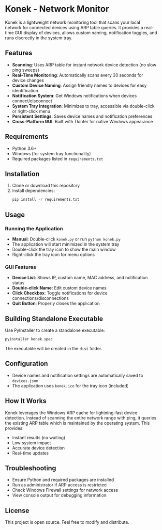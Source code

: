 # Konek - Network Monitor

Konek is a lightweight network monitoring tool that scans your local network for connected devices using ARP table queries. It provides a real-time GUI display of devices, allows custom naming, notification toggles, and runs discreetly in the system tray.

## Features

- **Scanning**: Uses ARP table for instant network device detection (no slow ping sweeps)
- **Real-Time Monitoring**: Automatically scans every 30 seconds for device changes
- **Custom Device Naming**: Assign friendly names to devices for easy identification
- **Notification System**: Get Windows notifications when devices connect/disconnect
- **System Tray Integration**: Minimizes to tray, accessible via double-click or right-click menu
- **Persistent Settings**: Saves device names and notification preferences
- **Cross-Platform GUI**: Built with Tkinter for native Windows appearance

## Requirements

- Python 3.6+
- Windows (for system tray functionality)
- Required packages listed in `requirements.txt`

## Installation

1. Clone or download this repository
2. Install dependencies:
   ```bash
   pip install -r requirements.txt
   ```

## Usage

### Running the Application

- **Manual**: Double-click `konek.py` or run `python konek.py`
- The application will start minimized in the system tray
- Double-click the tray icon to show the main window
- Right-click the tray icon for menu options

### GUI Features

- **Device List**: Shows IP, custom name, MAC address, and notification status
- **Double-click Name**: Edit custom device names
- **Click Checkbox**: Toggle notifications for device connections/disconnections
- **Quit Button**: Properly closes the application

## Building Standalone Executable

Use PyInstaller to create a standalone executable:

```bash
pyinstaller konek.spec
```

The executable will be created in the `dist` folder.

## Configuration

- Device names and notification settings are automatically saved to `devices.json`
- The application uses `konek.ico` for the tray icon (included)

## How It Works

Konek leverages the Windows ARP cache for lightning-fast device detection. Instead of scanning the entire network range with ping, it queries the existing ARP table which is maintained by the operating system. This provides:

- Instant results (no waiting)
- Low system impact
- Accurate device detection
- Real-time updates

## Troubleshooting

- Ensure Python and required packages are installed
- Run as administrator if ARP access is restricted
- Check Windows Firewall settings for network access
- View console output for debugging information

## License

This project is open source. Feel free to modify and distribute.
